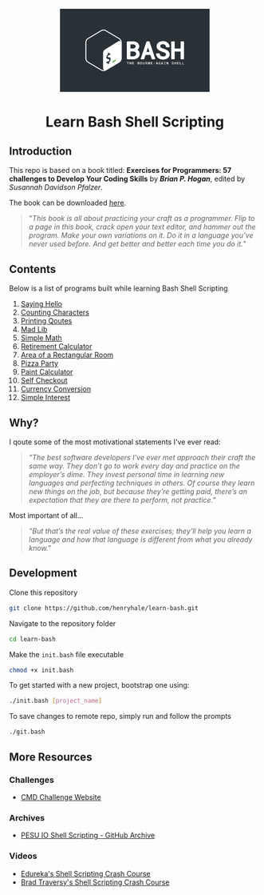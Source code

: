 <p align="center">
<img width="300" src="./bash-logo-dark.jpg" alt="Bash Logo">
</p>
<h1 align="center">Learn Bash Shell Scripting</h1>

## Introduction 

This repo is based on a book titled: **Exercises for Programmers: 57 challenges to Develop Your Coding Skills** by **_Brian P. Hogan_**, edited by _Susannah Davidson Pfalzer_.

The book can be downloaded [here](https://github.com/Premalatha-success/Books-Python/blob/main/57%20Exercises%20for%20Programmers.pdf).

> "_This book is all about practicing your craft as a programmer.
>Flip to a page in this book, crack open your text editor, and
>hammer out the program. Make your own variations on it.
>Do it in a language you’ve never used before. And get better
>and better each time you do it._"

## Contents

Below is a list of programs built while learning Bash Shell Scripting

1. [Saying Hello](./01-saying-hello/)
2. [Counting Characters](./02-counting-characters/)
3. [Printing Qoutes](./03-printing-qoutes/)
4. [Mad Lib](./04-mad-lib/)
5. [Simple Math](./05-simple-math/)
6. [Retirement Calculator](./06-retirement-calculator/)
7. [Area of a Rectangular Room](./07-area-of-a-rectangular-room/)
8. [Pizza Party](./08-pizza-party/)
9. [Paint Calculator](./09-paint-calculator/)
10. [Self Checkout](./10-self-checkout/)
11. [Currency Conversion](./11-currency-conversion/)
12. [Simple Interest](./12-simple-interest/)

## Why?

I qoute some of the most motivational statements I've ever read:

> _"The best software developers I’ve ever met approach their
>craft the same way. They don’t go to work every day and
>practice on the employer’s dime. They invest personal time
>in learning new languages and perfecting techniques in
>others. Of course they learn new things on the job, but
>because they’re getting paid, there’s an expectation that they
>are there to perform, not practice."_

Most important of all...

>_"But that’s the real value of these
>exercises; they’ll help you learn a language and how that
>language is different from what you already know."_

## Development

Clone this repository

```sh
git clone https://github.com/henryhale/learn-bash.git
```

Navigate to the repository folder

```sh
cd learn-bash
```

Make the `init.bash` file executable

```sh
chmod +x init.bash
```

To get started with a new project, bootstrap one using:

```sh
./init.bash [project_name]
```

To save changes to remote repo, simply run and follow the prompts

```sh
./git.bash
```

## More Resources

### Challenges

- [CMD Challenge Website](https://cmdchallenge.com/)

### Archives
- [PESU IO Shell Scripting - GitHub Archive](https://github.com/Gituser143/PESU-IO-Shell-Scripting)

### Videos

- [Edureka's Shell Scripting Crash Course](https://www.youtube.com/watch?v=GtovwKDemnI)
- [Brad Traversy's Shell Scripting Crash Course](https://www.youtube.com/watch?v=v-F3YLd6oMw)

